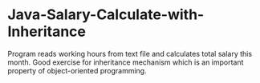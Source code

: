 # Java-Salary-Calculate-with-Inheritance
Program reads working hours from text file and calculates total salary this month. Good exercise for inheritance mechanism which is an important property of object-oriented programming.

